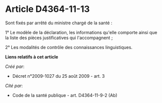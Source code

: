 # Article D4364-11-13

Sont fixés par arrêté du ministre chargé de la santé : 

1° Le modèle de la déclaration, les informations qu'elle comporte ainsi que la liste des pièces justificatives qui
l'accompagnent ; 

2° Les modalités de contrôle des connaissances linguistiques.

**Liens relatifs à cet article**

_Créé par_:

  - Décret n°2009-1027 du 25 août 2009 - art. 3

_Cité par_:

  - Code de la santé publique - art. D4364-11-9-2 (Ab)
